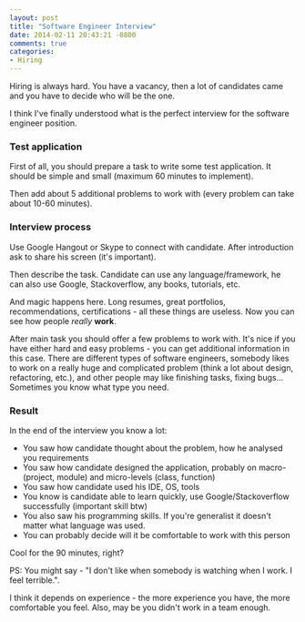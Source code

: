 ```yaml
---
layout: post
title: "Software Engineer Interview"
date: 2014-02-11 20:43:21 -0800
comments: true
categories:
- Hiring
---
```


Hiring is always hard. You have a vacancy, then a lot of candidates came and you have to decide who will be the one.

I think I've finally understood what is the perfect interview for the software engineer position.

<!-- more -->

### Test application

First of all, you should prepare a task to write some test application. It should be simple and small (maximum 60 minutes to implement).

Then add about 5 additional problems to work with (every problem can take about 10-60 minutes).

### Interview process

Use Google Hangout or Skype to connect with candidate. After introduction ask to share his screen (it's important).

Then describe the task. Candidate can use any language/framework, he can also use Google, Stackoverflow, any books, tutorials, etc.

And magic happens here. Long resumes, great portfolios, recommendations, certifications - all these things are useless. Now you can see how people *really* **work**.

After main task you should offer a few problems to work with. It's nice if you have either hard and easy problems - you can get additional information in this case. There are different types of software engineers, somebody likes to work on a really huge and complicated problem (think a lot about design, refactoring, etc.), and other people may like finishing tasks, fixing bugs... Sometimes you know what type you need.

### Result

In the end of the interview you know a lot:

+   You saw how candidate thought about the problem, how he analysed you requirements
+   You saw how candidate designed the application, probably on macro- (project, module) and micro-levels (class, function)
+   You saw how candidate used his IDE, OS, tools
+   You know is candidate able to learn quickly, use Google/Stackoverflow successfully (important skill btw)
+   You also saw his programming skills. If you're generalist it doesn't matter what language was used.
+   You can probably decide will it be comfortable to work with this person

Cool for the 90 minutes, right?

PS: You might say - "I don't like when somebody is watching when I work. I feel terrible.".

I think it depends on experience - the more experience you have, the more comfortable you feel. Also, may be you didn't work in a team enough.


